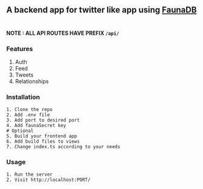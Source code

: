 ## A backend app for twitter like app using [FaunaDB](https://fauna.com/)

#

#### NOTE : ALL API ROUTES HAVE PREFIX `/api/`

### Features

1. Auth
2. Feed
3. Tweets
4. Relationships

### Installation

    1. Clone the repo
    2. Add .env file
    3. Add port to desired port
    4. Add faunaSecret key
    # Optional
    5. Build your frontend app
    6. Add build files to views
    7. Change index.ts according to your needs

### Usage

    1. Run the server
    2. Visit http://localhost:PORT/
